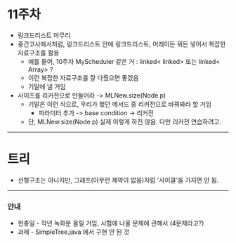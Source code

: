 # 11주차

* 링크드리스트 마무리
* 중간고사에서처럼, 링크드리스트 안에 링크드리스트, 어레이든 뭐든 넣어서 복잡한 자료구조를 활용
  * 예를 들어, 10주차 MyScheduler 같은 거 : linked< linked> 또는 linked< Array> ?
  * 이런 복잡한 자료구조를 잘 다뤘으면 좋겠음
  * 기말에 낼 거임
* 사이즈를 리커전으로 만들어라 ->  MLNew.size(Node p)
  * 기말은 이런 식으로, 우리가 했던 메서드 중 리커전으로 바꿔봐라 할 거임
    * 파라미터 추가 -> base condition -> 리커전
  * 단, MLNew.size(Node p) 실제 이렇게 하진 않음. 다만 리커전 연습하려고.

---
# 트리
* 선형구조는 아니지만, 그래프(아무런 제약이 없음)처럼 '사이클'을 가지면 안 됨.


---


### 안내
* 현충일 - 작년 녹화분 올릴 거임, 시험에 나올 문제에 관해서 (4문제라고?)
* 과제 - SimpleTree.java 에서 구현 안 된 것